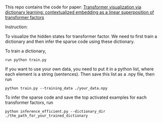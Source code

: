 This repo contains the code for paper: [Transformer visualization via dictionary learning: contextualized embedding as a linear superposition of transformer factors](https://arxiv.org/abs/2103.15949)

Instruction:

To visualize the hidden states for transformer factor. We need to first train a dictionary and then infer the sparse code using these dictionary.

To train a dictionary, 

```
run python train.py
```

If you want to use your own data, you need to put it in a python list, where each element is a string (sentences). Then save this list as a .npy file, then run

```
python train.py --training_data ./your_data.npy
```

To infer the sparse code and save the top activated examples for each transformer factors, run

```
python inference_efficient.py --dictionary_dir ./the_path_for_your_trained_dictionary
```
